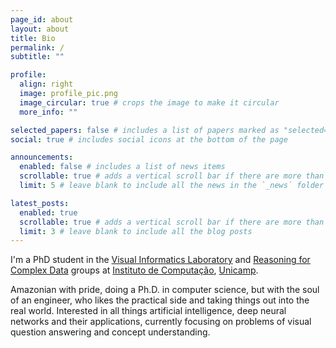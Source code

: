 ```yaml
---
page_id: about
layout: about
title: Bio
permalink: /
subtitle: ""

profile:
  align: right
  image: profile_pic.png
  image_circular: true # crops the image to make it circular
  more_info: ""

selected_papers: false # includes a list of papers marked as "selected={true}"
social: true # includes social icons at the bottom of the page

announcements:
  enabled: false # includes a list of news items
  scrollable: true # adds a vertical scroll bar if there are more than 3 news items
  limit: 5 # leave blank to include all the news in the `_news` folder

latest_posts:
  enabled: true
  scrollable: true # adds a vertical scroll bar if there are more than 3 new posts items
  limit: 3 # leave blank to include all the blog posts
---
```


I'm a PhD student in the [Visual Informatics Laboratory](https://liv.ic.unicamp.br/) and [Reasoning for Complex Data](https://recod.ai/) groups at [Instituto de Computação](https://ic.unicamp.br/), [Unicamp](https://www.unicamp.br/).

Amazonian with pride, doing a Ph.D. in computer science, but with the soul of an engineer, who likes the practical side and taking things out into the real world. Interested in all things artificial intelligence, deep neural networks and their applications, currently focusing on problems of visual question answering and concept understanding.
